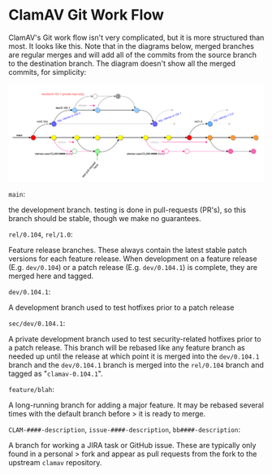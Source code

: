 # ClamAV Git Work Flow

ClamAV's Git work flow isn't very complicated, but it is more structured than most. It looks like this. Note that in the diagrams below, merged branches are regular merges and will add all of the commits from the source branch to the destination branch. The diagram doesn't show all the merged commits, for simplicity:

![Git Work Flow](../../images/new-git-workflow.png)

`main`:

the development branch. testing is done in pull-requests (PR's), so this branch should be stable, though we make no guarantees.

`rel/0.104`, `rel/1.0`:

Feature release branches. These always contain the latest stable patch versions for each feature release. When development on a feature release (E.g. `dev/0.104`) or a patch release (E.g. `dev/0.104.1`) is complete, they are merged here and tagged.

`dev/0.104.1`:

A development branch used to test hotfixes prior to a patch release

`sec/dev/0.104.1`:

A private development branch used to test security-related hotfixes prior to a patch release. This branch will be rebased like any feature branch as needed up until the release at which point it is merged into the `dev/0.104.1` branch and the `dev/0.104.1` branch is merged into the `rel/0.104` branch and tagged as "`clamav-0.104.1`".

`feature/blah`:

A long-running branch for adding a major feature. It may be rebased several times with the default branch before > it is ready to merge.

`CLAM-####-description`, `issue-####-description`, `bb####-description`:

A branch for working a JIRA task or GitHub issue. These are typically only found in a personal > fork and appear as pull requests from the fork to the upstream `clamav` repository.
